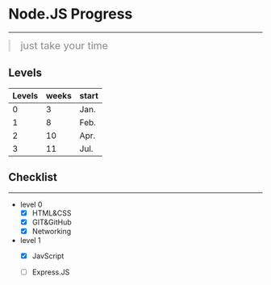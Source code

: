 # Node.JS Progress 
 ---


<div style="border-left: 4px solid #0104073d; padding: 0 20px;font-size:20px; opacity:0.5;">
    just take your time
</div>

 ## Levels 
| Levels  | weeks | start  |
|---------| ------| -------|
|    0    |   3   | Jan.   |
|    1    |   8   | Feb.   |
|    2    |   10  | Apr.   |
|    3    |   11  | Jul.   |

 ## Checklist
  ---
  - level 0
    - [x] HTML&CSS  
    - [x] GIT&GitHub 
    - [x] Networking 
  - level 1 
    - [x] JavScript
    - [ ] Express.JS

